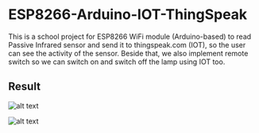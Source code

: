 # ESP8266-Arduino-IOT-ThingSpeak
This is a school project for ESP8266 WiFi module (Arduino-based) to read Passive Infrared sensor and send it to thingspeak.com (IOT), so the user can see the activity of the sensor. Beside that, we also implement remote switch so we can switch on and switch off the lamp using IOT too.

## Result
![alt text](https://raw.githubusercontent.com/jefflgaol/ESP8266-Arduino-IOT-ThingSpeak/test.png)

![alt text](https://raw.githubusercontent.com/jefflgaol/ESP8266-Arduino-IOT-ThingSpeak/project.png)